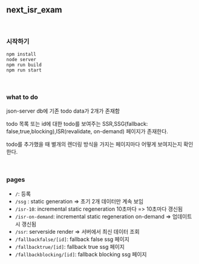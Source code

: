 ## next_isr_exam

<br>

### 시작하기

```
npm install
node server
npm run build
npm run start
```

<br>

### what to do

json-server db에 기존 todo data가 2개가 존재함

todo 목록 또는 id에 대한 todo를 보여주는 SSR,SSG(fallback: false,true,blocking),ISR(revalidate, on-demand) 페이지가 존재한다.

todo를 추가했을 때 별개의 렌더링 방식을 가지는 페이지마다 어떻게 보여지는지 확인한다.

<br>

### pages

- `/`: 등록
- `/ssg` : static generation => 초기 2개 데이터만 계속 보임
- `/isr-10`: incremental static regeneration 10초마다 => 10초마다 갱신됨
- `/isr-on-demand`: incremental static regeneration on-demand => 업데이트 시 갱신됨
- `/ssr`: serverside render => 서버에서 최신 데이터 조회
- `/fallbackfalse/[id]`: fallback false ssg 페이지
- `/fallbacktrue/[id]`: fallback true ssg 페이지
- `/fallbackblocking/[id]`: fallback blocking ssg 페이지
